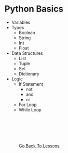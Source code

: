 # Python Basics
* Variables
* Types
    * Boolean
    * String
    * Int
    * Float
* Data Structures
    * List
    * Tuple
    * Set
    * Dictionary
* Logic
    * If Statement
        * not
        * and
        * or
    * For Loop
    * While Loop
\
\
\
\
\
\
\
[Go Back To Lessons](../../lessons#python-lessons)